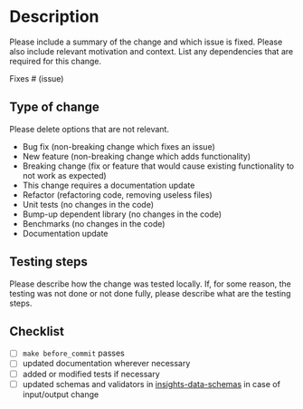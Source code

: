 # Description

Please include a summary of the change and which issue is fixed. Please also include relevant motivation and context. List any dependencies that are required for this change.

Fixes # (issue)

## Type of change

Please delete options that are not relevant.

- Bug fix (non-breaking change which fixes an issue)
- New feature (non-breaking change which adds functionality)
- Breaking change (fix or feature that would cause existing functionality to not work as expected)
- This change requires a documentation update
- Refactor (refactoring code, removing useless files)
- Unit tests (no changes in the code)
- Bump-up dependent library (no changes in the code)
- Benchmarks (no changes in the code)
- Documentation update

## Testing steps

Please describe how the change was tested locally. If, for some reason, the testing was not done or not done fully, please describe what are the testing steps.

## Checklist
* [ ] `make before_commit` passes
* [ ] updated documentation wherever necessary
* [ ] added or modified tests if necessary
* [ ] updated schemas and validators in [insights-data-schemas](https://github.com/RedHatInsights/insights-data-schemas) in case of input/output change
